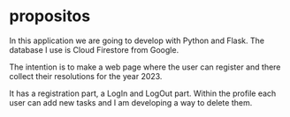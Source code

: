 # propositos

In this application we are going to develop with Python and Flask. The database I use is Cloud Firestore from Google.

The intention is to make a web page where the user can register and there collect their resolutions for the year 2023.

It has a registration part, a LogIn and LogOut part. Within the profile each user can add new tasks and I am developing a way to delete them.
